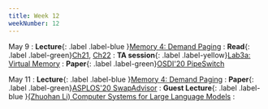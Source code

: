 ```yaml
---
title: Week 12
weekNumber: 12
---
```


May 9
: **Lecture**{: .label .label-blue }[Memory 4: Demand Paging](/sp23/assets/slides/lec17_memory4.pdf)
    : **Read**{: .label .label-green}[Ch21](https://pages.cs.wisc.edu/~remzi/OSTEP/vm-beyondphys.pdf), [Ch22](https://pages.cs.wisc.edu/~remzi/OSTEP/vm-beyondphys-policy.pdf)
: **TA session**{: .label .label-yellow}[Lab3a: Virtual Memory](/sp23/assets/slides/TA_session4.pdf)
    : **Paper**{: .label .label-green}[OSDI'20 PipeSwitch](https://www.usenix.org/conference/osdi20/presentation/bai)

May 11
: **Lecture**{: .label .label-blue }[Memory 4: Demand Paging](/sp23/assets/slides/lec17_memory4.pdf)
    : **Paper**{: .label .label-green}[ASPLOS'20 SwapAdvisor](https://dl.acm.org/doi/10.1145/3373376.3378530)
: **Guest Lecture**{: .label .label-blue }[(Zhuohan Li) Computer Systems for Large Language Models](https://people.eecs.berkeley.edu/~zhuohan/)
    : &emsp;

